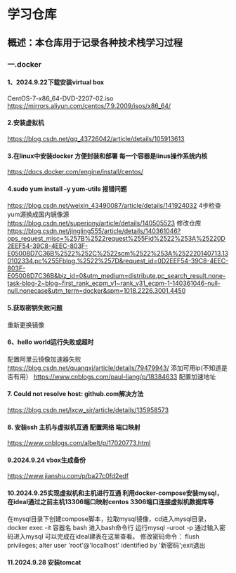 # 学习仓库
## 概述：本仓库用于记录各种技术栈学习过程
### 一.docker
####  1、2024.9.22下载安装virtual box
CentOS-7-x86_64-DVD-2207-02.iso
https://mirrors.aliyun.com/centos/7.9.2009/isos/x86_64/
#### 2.安装虚拟机
https://blog.csdn.net/qq_43726042/article/details/105913613
#### 3.在linux中安装docker 方便封装和部署 每一个容器是linus操作系统内核
https://docs.docker.com/engine/install/centos/
#### 4.sudo yum install -y yum-utils 报错问题
https://blog.csdn.net/weixin_43490087/article/details/141924032 4步检查 yum源换成国内镜像源
https://blog.csdn.net/superiony/article/details/140505523 修改仓库
https://blog.csdn.net/jingling555/article/details/140361046?ops_request_misc=%257B%2522request%255Fid%2522%253A%25220D2EEF54-39C8-4EEC-803F-E05008D7C36B%2522%252C%2522scm%2522%253A%252220140713.130102334.pc%255Fblog.%2522%257D&request_id=0D2EEF54-39C8-4EEC-803F-E05008D7C36B&biz_id=0&utm_medium=distribute.pc_search_result.none-task-blog-2~blog~first_rank_ecpm_v1~rank_v31_ecpm-1-140361046-null-null.nonecase&utm_term=docker&spm=1018.2226.3001.4450
#### 5.获取密钥失败问题
重新更换镜像
#### 6、hello world运行失败或超时
配置阿里云镜像加速器失败
https://blog.csdn.net/quanqxj/article/details/79479943/ 添加可用ip(不知道是否有用）
https://www.cnblogs.com/paul-liang/p/18384633 配置加速地址
#### 7. Could not resolve host: github.com解决方法
https://blog.csdn.net/lxcw_sir/article/details/135958573
#### 8. 安装ssh 主机与虚拟机互通 配置网络 端口映射
https://www.cnblogs.com/albelt/p/17020773.html
#### 9.2024.9.24 vbox生成备份
https://www.jianshu.com/p/ba27c0fd2edf
#### 10.2024.9.25实现虚拟机和主机进行互通 利用docker-compose安装mysql，在ideal通过之前主机13306端口映射centos 3306端口连接虚拟机数据库等
在mysql目录下创建compose脚本，拉取mysql镜像，cd进入mysql目录，
docker exec -it 容器名 bash 进入bash命令行 运行mysql -uroot -p 
通过输入密码进入mysql 可以完成在ideal建表在这里查看。
修改密码命令：
flush privileges;
alter user 'root'@'localhost' identified by '新密码';exit退出
#### 11.2024.9.28 安装tomcat



